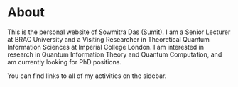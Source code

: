 # About

This is the personal website of Sowmitra Das (Sumit). I am a Senior Lecturer at BRAC University and a Visiting Researcher in Theoretical Quantum Information Sciences at Imperial College London. I am interested in research in Quantum Information Theory and Quantum Computation, and am currently looking for PhD positions. 

You can find links to all of my activities on the sidebar. 
